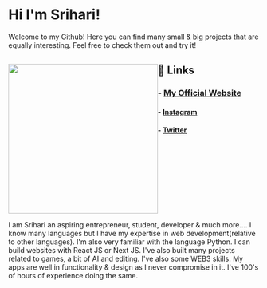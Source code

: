 # Hi I'm Srihari!

Welcome to my Github! Here you can find many small & big projects that are equally interesting. Feel free to check them out and try it!
<div>
  <img src="https://srihari-ecru.vercel.app/logo.png" width="300" height="300" style="float: left"/>
  <p style="float: right">
  I am Srihari an aspiring entrepreneur, student, developer & much more.... I know many languages but I have my expertise in web development(relative to other        languages). I'm also very familiar with the language Python. I can build websites with React JS or Next JS. I've also built many projects related to games, a bit of AI and editing. I've also some WEB3 skills. My apps are well in functionality & design as I never compromise in it. I've 100's of hours of experience doing the same.
  <p>
<div>

## 🔗 Links
### - [My Official Website](https://srihari-ecru.vercel.app/)
#### - [Instagram](https://www.instagram.com/sriharimuralikrishnan/)
#### - [Twitter](https://twitter.com/sriharithebest)
